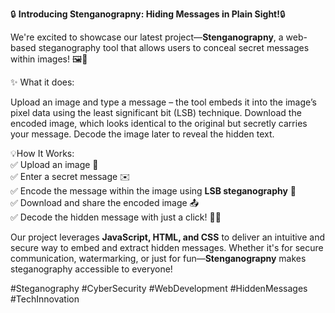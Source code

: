 🔒 **Introducing Stenganograpny: Hiding Messages in Plain Sight!**🔒  

We're excited to showcase our latest project—**Stenganograpny**, a web-based steganography tool that allows users to conceal secret messages within images! 🖼️🔏

✨ What it does:

Upload an image and type a message – the tool embeds it into the image’s pixel data using the least significant bit (LSB) technique.
Download the encoded image, which looks identical to the original but secretly carries your message.
Decode the image later to reveal the hidden text.

💡How It Works:  
✅ Upload an image 🎨  
✅ Enter a secret message ✉️  
✅ Encode the message within the image using **LSB steganography** 🧠  
✅ Download and share the encoded image 📤  
✅ Decode the hidden message with just a click! 🕵️‍♂️  

Our project leverages **JavaScript, HTML, and CSS** to deliver an intuitive and secure way to embed and extract hidden messages. Whether it's for secure communication, watermarking, or just for fun—**Stenganograpny** makes steganography accessible to everyone!  

#Steganography #CyberSecurity #WebDevelopment #HiddenMessages #TechInnovation




